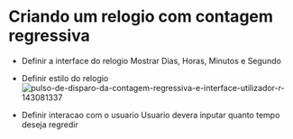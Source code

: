 <h1>Criando um relogio com contagem regressiva</h1>

+ Definir a interface do relogio
   Mostrar Dias, Horas, Minutos e Segundo

+ Definir estilo do relogio
![pulso-de-disparo-da-contagem-regressiva-e-interface-utilizador-r-143081337](https://user-images.githubusercontent.com/115429488/222620923-06fdcdc8-a9f5-4c26-acbc-d1228f826048.png)

+ Definir interacao com o usuario
   Usuario devera inputar quanto tempo deseja regredir